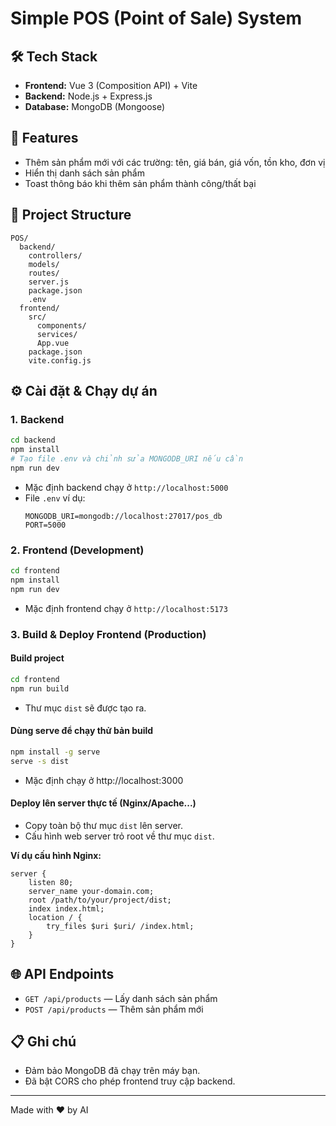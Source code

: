 # Simple POS (Point of Sale) System

## 🛠 Tech Stack
- **Frontend:** Vue 3 (Composition API) + Vite
- **Backend:** Node.js + Express.js
- **Database:** MongoDB (Mongoose)

## 🚀 Features
- Thêm sản phẩm mới với các trường: tên, giá bán, giá vốn, tồn kho, đơn vị
- Hiển thị danh sách sản phẩm
- Toast thông báo khi thêm sản phẩm thành công/thất bại

## 📁 Project Structure
```
POS/
  backend/
    controllers/
    models/
    routes/
    server.js
    package.json
    .env
  frontend/
    src/
      components/
      services/
      App.vue
    package.json
    vite.config.js
```

## ⚙️ Cài đặt & Chạy dự án

### 1. Backend
```bash
cd backend
npm install
# Tạo file .env và chỉnh sửa MONGODB_URI nếu cần
npm run dev
```

- Mặc định backend chạy ở `http://localhost:5000`
- File `.env` ví dụ:
  ```
  MONGODB_URI=mongodb://localhost:27017/pos_db
  PORT=5000
  ```

### 2. Frontend (Development)
```bash
cd frontend
npm install
npm run dev
```
- Mặc định frontend chạy ở `http://localhost:5173`

### 3. Build & Deploy Frontend (Production)
#### Build project
```bash
cd frontend
npm run build
```
- Thư mục `dist` sẽ được tạo ra.

#### Dùng serve để chạy thử bản build
```bash
npm install -g serve
serve -s dist
```
- Mặc định chạy ở http://localhost:3000

#### Deploy lên server thực tế (Nginx/Apache...)
- Copy toàn bộ thư mục `dist` lên server.
- Cấu hình web server trỏ root về thư mục `dist`.

**Ví dụ cấu hình Nginx:**
```nginx
server {
    listen 80;
    server_name your-domain.com;
    root /path/to/your/project/dist;
    index index.html;
    location / {
        try_files $uri $uri/ /index.html;
    }
}
```

## 🌐 API Endpoints
- `GET /api/products` — Lấy danh sách sản phẩm
- `POST /api/products` — Thêm sản phẩm mới

## 📋 Ghi chú
- Đảm bảo MongoDB đã chạy trên máy bạn.
- Đã bật CORS cho phép frontend truy cập backend.

---

Made with ❤️ by AI 
